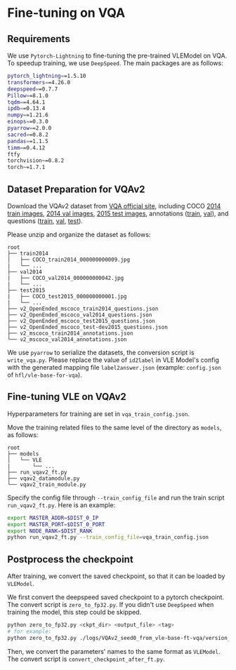 # Fine-tuning on VQA

## Requirements

We use `Pytorch-Lightning` to fine-tuning the pre-trained VLEModel on VQA. To speedup training, we use `DeepSpeed`. The main packages are as follows:

```bash
pytorch_lightning==1.5.10
transformers==4.26.0
deepspeed==0.7.7
Pillow==8.1.0
tqdm==4.64.1
ipdb==0.13.4
numpy==1.21.6
einops==0.3.0
pyarrow==2.0.0
sacred==0.8.2
pandas==1.1.5
timm==0.4.12
ftfy
torchvision~=0.8.2
torch~=1.7.1
```

## Dataset Preparation for VQAv2

Download the VQAv2 dataset from [VQA official site](https://visualqa.org/download.html), including COCO [2014 train images](http://images.cocodataset.org/zips/train2014.zip), [2014 val images](http://images.cocodataset.org/zips/val2014.zip), [2015 test images](http://images.cocodataset.org/zips/test2015.zip), annotations ([train](https://s3.amazonaws.com/cvmlp/vqa/mscoco/vqa/v2_Annotations_Train_mscoco.zip), [val](https://s3.amazonaws.com/cvmlp/vqa/mscoco/vqa/v2_Annotations_Val_mscoco.zip)), and questions ([train](https://s3.amazonaws.com/cvmlp/vqa/mscoco/vqa/v2_Questions_Train_mscoco.zip), [val](https://s3.amazonaws.com/cvmlp/vqa/mscoco/vqa/v2_Questions_Val_mscoco.zip), [test](https://s3.amazonaws.com/cvmlp/vqa/mscoco/vqa/v2_Questions_Test_mscoco.zip)).

Please unzip and organize the dataset as follows:
    
    root
    ├── train2014            
    │   ├── COCO_train2014_000000000009.jpg                
    |   └── ...
    ├── val2014              
    |   ├── COCO_val2014_000000000042.jpg
    |   └── ...  
    ├── test2015              
    |   ├── COCO_test2015_000000000001.jpg
    |   └── ...         
    ├── v2_OpenEnded_mscoco_train2014_questions.json
    ├── v2_OpenEnded_mscoco_val2014_questions.json
    ├── v2_OpenEnded_mscoco_test2015_questions.json
    ├── v2_OpenEnded_mscoco_test-dev2015_questions.json
    ├── v2_mscoco_train2014_annotations.json
    └── v2_mscoco_val2014_annotations.json

We use `pyarrow` to serialize the datasets, the conversion script is `write_vqa.py`.
Please replace the value of `id2label` in VLE Model's config with the generated mapping file `label2answer.json` (example: `config.json` of `hfl/vle-base-for-vqa`).

## Fine-tuning VLE on VQAv2

Hyperparameters for training are set in `vqa_train_config.json`.

Move the training related files to the same level of the directory as `models`, as follows:

    root
    ├── models
    │   └── VLE 
    |       └── ...
    ├── run_vqav2_ft.py
    ├── vqav2_datamodule.py
    └── vqav2_train_module.py

Specify the config file through `--train_config_file` and run the train script `run_vqav2_ft.py`. Here is an example:

```bash
export MASTER_ADDR=$DIST_0_IP
export MASTER_PORT=$DIST_0_PORT
export NODE_RANK=$DIST_RANK
python run_vqav2_ft.py --train_config_file=vqa_train_config.json
```

## Postprocess the checkpoint

After training, we convert the saved checkpoint, so that it can be loaded by `VLEModel`.

We first convert the deepspeed saved checkpoint to a pytorch checkpoint. The convert script is `zero_to_fp32.py`. If you didn't use `DeepSpeed` when training the model, this step could be skipped.

```bash
python zero_to_fp32.py <ckpt_dir> <output_file> <tag>
# for example:
python zero_to_fp32.py ./logs/VQAv2_seed0_from_vle-base-ft-vqa/version_0/checkpoints/epoch\=0-step\=0.ckpt step\=0.ckpt global_step0
```

Then, we convert the parameters' names to the same format as `VLEModel`. The convert script is `convert_checkpoint_after_ft.py`.
